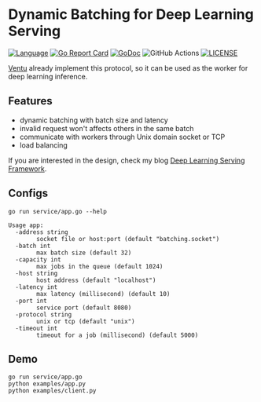 # Dynamic Batching for Deep Learning Serving

[![Language](https://img.shields.io/badge/Language-Go-blue.svg)](https://golang.org/)
[![Go Report Card](https://goreportcard.com/badge/github.com/kemingy/batching)](https://goreportcard.com/report/github.com/kemingy/batching)
[![GoDoc](https://img.shields.io/badge/Godoc-reference-blue.svg)](https://godoc.org/github.com/kemingy/batching)
![GitHub Actions](https://github.com/kemingy/batching/workflows/Go/badge.svg)
[![LICENSE](https://img.shields.io/github/license/kemingy/batching.svg)](https://github.com/kemingy/batching/blob/master/LICENSE)

[Ventu](https://github.com/kemingy/ventu) already implement this protocol, so it can be used as the worker for deep learning inference.

## Features

* dynamic batching with batch size and latency
* invalid request won't affects others in the same batch
* communicate with workers through Unix domain socket or TCP
* load balancing

If you are interested in the design, check my blog [Deep Learning Serving Framework](https://kemingy.github.io/blogs/deep-learning-serving/).

## Configs

```shell script
go run service/app.go --help
```

```
Usage app:
  -address string
        socket file or host:port (default "batching.socket")
  -batch int
        max batch size (default 32)
  -capacity int
        max jobs in the queue (default 1024)
  -host string
        host address (default "localhost")
  -latency int
        max latency (millisecond) (default 10)
  -port int
        service port (default 8080)
  -protocol string
        unix or tcp (default "unix")
  -timeout int
        timeout for a job (millisecond) (default 5000)
```

## Demo

```shell script
go run service/app.go
python examples/app.py
python examples/client.py
```
